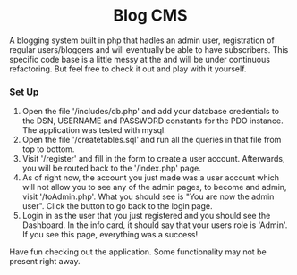 <h1 align="center">Blog CMS</h1>
<p>A blogging system built in php that hadles an admin user, registration of regular users/bloggers 
and will eventually be able to have subscribers. This specific code base is a little messy at the 
and will be under continuous refactoring. But feel free to check it out and play with it yourself.</p>

<h3>Set Up</h3>
<ol>
    <li>Open the file '/includes/db.php' and add your database credentials to the DSN, USERNAME and PASSWORD constants for the PDO instance. The application was tested with mysql.</li>
    <li>Open the file '/createtables.sql' and run all the queries in that file from top to bottom.</li>
    <li>Visit '/register' and fill in the form to create a user account. Afterwards, you will be routed back to the '/index.php' page.</li>
    <li>As of right now, the account you just made was a user account which will not allow you to see any of the admin pages, to become and admin, visit '/toAdmin.php'. What you should see is "You are now the admin user". Click the button to go back to the login page.</li>
    <li>Login in as the user that you just registered and you should see the Dashboard. In the info card, it should say that your users role is 'Admin'. If you see this page, everything was a success!</li>
</ol>

<p>Have fun checking out the application. Some functionality may not be present right away.</p>
